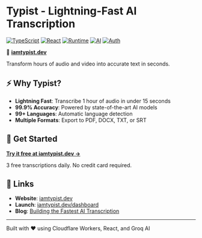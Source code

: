 # Typist - Lightning-Fast AI Transcription

[![TypeScript](https://img.shields.io/badge/TypeScript-5.0-blue?logo=typescript)](https://www.typescriptlang.org)
[![React](https://img.shields.io/badge/React-18-61dafb?logo=react)](https://react.dev)
[![Runtime](https://img.shields.io/badge/Runtime-Cloudflare%20Workers-orange?logo=cloudflare)](https://workers.cloudflare.com/)
[![AI](https://img.shields.io/badge/AI-Groq-black?logo=openai)](https://groq.com)
[![Auth](https://img.shields.io/badge/Auth-Better%20Auth-purple)](https://better-auth.com)

🚀 **[iamtypist.dev](https://iamtypist.dev)**

Transform hours of audio and video into accurate text in seconds.

## ⚡ Why Typist?

- **Lightning Fast**: Transcribe 1 hour of audio in under 15 seconds
- **99.9% Accuracy**: Powered by state-of-the-art AI models
- **99+ Languages**: Automatic language detection
- **Multiple Formats**: Export to PDF, DOCX, TXT, or SRT


## 🚀 Get Started

**[Try it free at iamtypist.dev →](https://iamtypist.dev/dashboard)**

3 free transcriptions daily. No credit card required.

## 🔗 Links

- **Website**: [iamtypist.dev](https://iamtypist.dev)
- **Launch**: [iamtypist.dev/dashboard](https://iamtypist.dev/dashboard)
- **Blog**: [Building the Fastest AI Transcription](https://iamtypist.dev/blog/building-fastest-ai-audio-transcription)

---

Built with ❤️ using Cloudflare Workers, React, and Groq AI